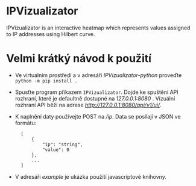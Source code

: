 IPVizualizator
==============

IPVizualizator is an interactive heatmap which represents values assigned to IP addresses using Hilbert curve.


Velmi krátký návod k použití
==============

- Ve virtualním prostředí a v adresáři _IPVizualizator-python_ proveďte `python -m pip install .`
- Spusťte program příkazem `IPVizualizator`. Dojde ke spuštění API rozhraní, které je defaultně dostupné na _127.0.0.1:8080_ . Vizuální rozhraní API běží na adrese _http://127.0.0.1:8080/api/v1/ui/_.
- K naplnění daty používejte POST na _/ip_. Data se posílají v JSON ve formátu:
    
        [
            {
                "ip": "string",
                "value": 0
            },
            ...
        ]

- V adresáři _example_ je ukázka použití javascriptové knihovny.
